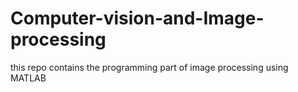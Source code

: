 # Computer-vision-and-Image-processing
this repo contains the programming part of image processing using MATLAB
